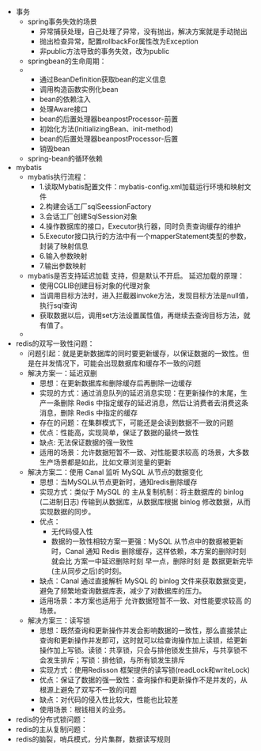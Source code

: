 - 事务
  - spring事务失效的场景
     - 异常捕获处理，自己处理了异常，没有抛出，解决方案就是手动抛出
     - 抛出检查异常，配置rollbackFor属性改为Exception
     - 非public方法导致的事务失效，改为public
  - springbean的生命周期：
  - 
     - 通过BeanDefinition获取bean的定义信息
     - 调用构造函数实例化bean
     - bean的依赖注入
     - 处理Aware接口
     - bean的后置处理器beanpostProcessor-前置
     - 初始化方法(InitializingBean、init-method)
     - bean的后置处理器beanpostProcessor-后置
     - 销毁bean
   - spring-bean的循环依赖
- mybatis
   - mybatis执行流程：
     - 1.读取Mybatis配置文件：mybatis-config.xml加载运行环境和映射文件
     - 2.构建会话工厂sqlSeessionFactory
     - 3.会话工厂创建SqlSession对象
     - 4.操作数据库的接口，Executor执行器，同时负责查询缓存的维护
     - 5.Executor接口执行的方法中有一个mapperStatement类型的参数，封装了映射信息
     - 6.输入参数映射
     - 7.输出参数映射
   - mybatis是否支持延迟加载
      支持，但是默认不开启。
     延迟加载的原理：
       - 使用CGLIB创建目标对象的代理对象
       - 当调用目标方法时，进入拦截器invoke方法，发现目标方法是null值，执行sql查询
       - 获取数据以后，调用set方法设置属性值，再继续去查询目标方法，就有值了。
   - 
- redis的双写一致性问题：
  - 问题引起：就是更新数据库的同时要更新缓存，以保证数据的一致性。但是在并发情况下，可能会出现数据库和缓存不一致的问题
  - 解决方案一：延迟双删
    - 思想：在更新数据库和删除缓存后再删除一边缓存
    - 实现的方式：通过消息队列的延迟消息实现：在更新操作的末尾，生产一条删除 Redis 中指定缓存的延迟消息，然后让消费者去消费这条消息，删除 Redis 中指定的缓存
    - 存在的问题：在集群模式下，可能还是会读到数据不一致的问题
    - 优点：性能高，实现简单，保证了数据的最终一致性
    - 缺点: 无法保证数据的强一致性
    - 适用的场景：允许数据短暂不一致、对性能要求较高 的场景，大多数生产场景都是如此，比如文章浏览量的更新
  - 解决方案二：使用 Canal 监听 MySQL 从节点的数据变化
    - 思想：当MySQL从节点更新时，通知redis删除缓存
    - 实现方式：类似于 MySQL 的 主从复制机制：将主数据库的 binlog (二进制日志) 传输到从数据库，从数据库根据 binlog 修改数据，从而实现数据的同步。
    - 优点：
       - 无代码侵入性
       - 数据的一致性相较方案一更强：MySQL 从节点中的数据被更新时，Canal 通知 Redis 删除缓存，这样依赖，本方案的删除时刻 就会比 方案一中延迟删除时刻 早一点，删除时刻 是 数据更新完毕(主从同步之后)的时刻。
    - 缺点：Canal 通过直接解析 MySQL 的 binlog 文件来获取数据变更，避免了频繁地查询数据库表，减少了对数据库的压力。
    - 适用场景：本方案也适用于 允许数据短暂不一致、对性能要求较高 的场景。
  - 解决方案三：读写锁
     - 思想：既然查询和更新操作并发会影响数据的一致性，那么直接禁止查询和更新操作并发即可，这时就可以给查询操作加上读锁，给更新操作加上写锁。读锁：共享锁，只会与排他锁发生排斥，与共享锁不会发生排斥；写锁：排他锁，与所有锁发生排斥
     - 实现方式：使用Redisson 框架提供的读写锁(readLock和writeLock)
     - 优点：保证了数据的强一致性：查询操作和更新操作不是并发的，从根源上避免了双写不一致的问题
     - 缺点：对代码的侵入性比较大，性能也比较差
     - 使用场景：根钱相关的业务。
- redis的分布式锁问题：
- redis的主从复制问题：
- redis的脑裂，哨兵模式，分片集群，数据读写规则
